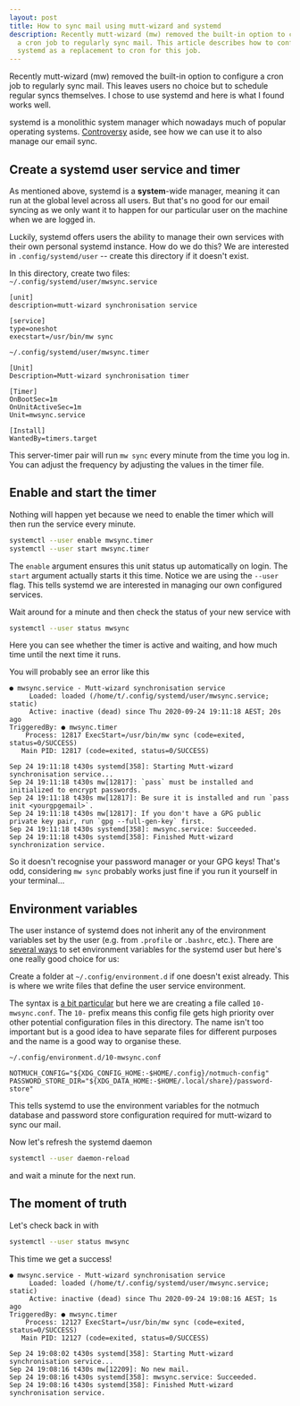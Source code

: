 ```yaml
---
layout: post
title: How to sync mail using mutt-wizard and systemd
description: Recently mutt-wizard (mw) removed the built-in option to configure
  a cron job to regularly sync mail. This article describes how to configure
  systemd as a replacement to cron for this job.
---
```

Recently mutt-wizard (mw) removed the built-in option to configure a cron job to regularly sync mail. This leaves users no choice but to schedule regular syncs themselves. I chose to use systemd and here is what I found works well.

systemd is a monolithic system manager which nowadays much of popular operating systems. [Controversy](https://suckless.org/sucks/systemd/) aside, see how we can use it to also manage our email sync.

## Create a systemd user service and timer

As mentioned above, systemd is a **system**-wide manager, meaning it can run at the global level across all users. But that's no good for our email syncing as we only want it to happen for our particular user on the machine when we are logged in.

Luckily, systemd offers users the ability to manage their own services with their own personal systemd instance. How do we do this? We are interested in `.config/systemd/user` -- create this directory if it doesn't exist.

In this directory, create two files:\
`~/.config/systemd/user/mwsync.service`

```editorconfig
[unit]
description=mutt-wizard synchronisation service

[service]
type=oneshot
execstart=/usr/bin/mw sync
```

`~/.config/systemd/user/mwsync.timer`

```editorconfig
[Unit]
Description=Mutt-wizard synchronisation timer

[Timer]
OnBootSec=1m
OnUnitActiveSec=1m
Unit=mwsync.service

[Install]
WantedBy=timers.target
```

This server-timer pair will run `mw sync` every minute from the time you log in. You  can adjust the frequency by adjusting the values in the timer file.

## Enable and start the timer

Nothing will happen yet because we need to enable the timer which will then run the service every minute.

```bash
systemctl --user enable mwsync.timer
systemctl --user start mwsync.timer
```

The `enable` argument ensures this unit status up automatically on login. The `start` argument actually starts it this time. Notice we are using the `--user` flag. This tells systemd we are interested in managing our own configured services.

Wait around for a minute and then check the status of your new service with

```bash
systemctl --user status mwsync
```

Here you can see whether the timer is active and waiting, and how much time until the next time it runs.

You will probably see an error like this

```
● mwsync.service - Mutt-wizard synchronisation service
     Loaded: loaded (/home/t/.config/systemd/user/mwsync.service; static)
     Active: inactive (dead) since Thu 2020-09-24 19:11:18 AEST; 20s ago
TriggeredBy: ● mwsync.timer
    Process: 12817 ExecStart=/usr/bin/mw sync (code=exited, status=0/SUCCESS)
   Main PID: 12817 (code=exited, status=0/SUCCESS)

Sep 24 19:11:18 t430s systemd[358]: Starting Mutt-wizard synchronisation service...
Sep 24 19:11:18 t430s mw[12817]: `pass` must be installed and initialized to encrypt passwords.
Sep 24 19:11:18 t430s mw[12817]: Be sure it is installed and run `pass init <yourgpgemail>`.
Sep 24 19:11:18 t430s mw[12817]: If you don't have a GPG public private key pair, run `gpg --full-gen-key` first.
Sep 24 19:11:18 t430s systemd[358]: mwsync.service: Succeeded.
Sep 24 19:11:18 t430s systemd[358]: Finished Mutt-wizard synchronization service.
```

So it doesn't recognise your password manager or your GPG keys! That's odd, considering `mw sync` probably works just fine if you run it yourself in your terminal...

## Environment variables

The user instance of systemd does not inherit any of the environment variables set by the user (e.g. from `.profile` or `.bashrc`, etc.). There are [several ways](https://wiki.archlinux.org/index.php/Systemd/User) to set environment variables for the systemd user but here's one really good choice for us:

Create a folder at `~/.config/environment.d` if one doesn't exist already. This is where we write files that define the user service environment.

The syntax is [a bit particular](https://www.freedesktop.org/software/systemd/man/environment.d.html) but here we are creating a file called `10-mwsync.conf`. The `10-` prefix means this config file gets high priority over other potential configuration files in this directory. The name isn't too important but is a good idea to have separate files for different purposes and the name is a good way to organise these.

`~/.config/environment.d/10-mwsync.conf`

```editorconfig
NOTMUCH_CONFIG="${XDG_CONFIG_HOME:-$HOME/.config}/notmuch-config"
PASSWORD_STORE_DIR="${XDG_DATA_HOME:-$HOME/.local/share}/password-store"
```

This tells systemd to use the environment variables for the notmuch database and password store configuration required for mutt-wizard to sync our mail.

Now let's refresh the systemd daemon

```bash
systemctl --user daemon-reload
```

and wait a minute for the next run.

## The moment of truth

Let's check back in with

```bash
systemctl --user status mwsync
```

This time we get a success!

```
● mwsync.service - Mutt-wizard synchronisation service
     Loaded: loaded (/home/t/.config/systemd/user/mwsync.service; static)
     Active: inactive (dead) since Thu 2020-09-24 19:08:16 AEST; 1s ago
TriggeredBy: ● mwsync.timer
    Process: 12127 ExecStart=/usr/bin/mw sync (code=exited, status=0/SUCCESS)
   Main PID: 12127 (code=exited, status=0/SUCCESS)

Sep 24 19:08:02 t430s systemd[358]: Starting Mutt-wizard synchronisation service...
Sep 24 19:08:16 t430s mw[12209]: No new mail.
Sep 24 19:08:16 t430s systemd[358]: mwsync.service: Succeeded.
Sep 24 19:08:16 t430s systemd[358]: Finished Mutt-wizard synchronisation service.
```
